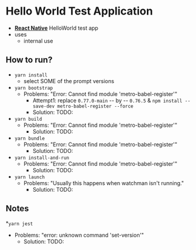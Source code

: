# Hello World Test Application

* [**React Native**](https://reactnative.dev) HelloWorld test app
* uses
  * internal use

## How to run?
* `yarn install`
  * select SOME of the prompt versions
* `yarn bootstrap`
  * Problems: "Error: Cannot find module 'metro-babel-register'"
    * Attempt1: replace `0.77.0-main` -- by -- `0.76.5` & `npm install --save-dev metro-babel-register --force`
    * Solution: TODO:
* `yarn build`
  * Problems: "Error: Cannot find module 'metro-babel-register'"
    * Solution: TODO:
* `yarn bundle`
  * Problems: "Error: Cannot find module 'metro-babel-register'"
    * Solution: TODO:
* `yarn install-and-run`
  * Problems: "Error: Cannot find module 'metro-babel-register'"
    * Solution: TODO:
* `yarn launch`
  * Problems: "Usually this happens when watchman isn't running."
    * Solution: TODO:

## Notes
*`yarn jest`
  * Problems: "error: unknown command 'set-version'"
    * Solution: TODO:
